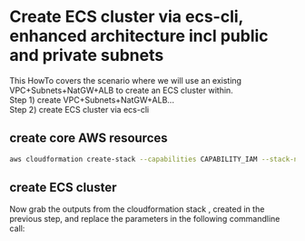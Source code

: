 # Create ECS cluster via ecs-cli, enhanced architecture incl public and private subnets

This HowTo covers the scenario where we will use an existing VPC+Subnets+NatGW+ALB to create an ECS cluster within.  
Step 1) create VPC+Subnets+NatGW+ALB...  
Step 2) create ECS cluster via ecs-cli  

## create core AWS resources

```bash
aws cloudformation create-stack --capabilities CAPABILITY_IAM --stack-name enhanced-architecture --template-body file://./setup-infrastructure.yml
```

## create ECS cluster
Now grab the outputs from the cloudformation stack , created in the previous step, and replace the parameters in the following commandline call:  


